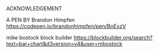 





ACKNOWLEDGEMENT

A PEN BY Brandon Himpfen
https://codepen.io/brandonhimpfen/pen/BoExzV

mike bostock block builder
https://blockbuilder.org/search?text=bar+chart&d3version=v4&user=mbostock